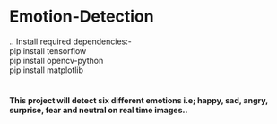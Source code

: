 # Emotion-Detection
.. Install required dependencies:-
<br>
pip install tensorflow
<br>
pip install opencv-python
<br>
pip install matplotlib
<br>
<br>
<h4> This project will detect six different emotions i.e; happy, sad, angry, surprise, fear and neutral on real time images..</h2>
